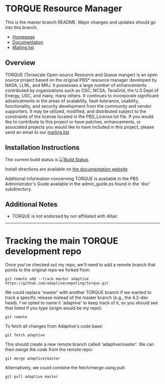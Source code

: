 # TORQUE Resource Manager

This is the master branch README. Major changes and updates should go into
this branch.

- [Homepage](http://www.adaptivecomputing.com/products/open-source/torque/)
- [Documentation](http://docs.adaptivecomputing.com/)
- [Mailing list](mailto:torqueusers@supercluster.org)

## Overview

TORQUE (Terascale Open-source Resource and Queue manger) is an open source
project based on the original PBS* resource manager developed by NASA, 
LLNL, and MRJ. It possesses a large number of enhancements contributed by 
organizations such as OSC, NCSA, TeraGrid, the U.S Dept of Energy, USC, and 
many, many others. It continues to incorporate significant advancements in
the areas of scalability, fault-tolerance, usability, functionality, and 
security development from the community and vendor supporters. It may be 
utilized, modified, and distributed subject to the constraints of the license 
located in the PBS_License.txt file.  If you would like to contribute to this 
project or have patches, enhancements, or associated projects you would like 
to have included in this project, please send an email to our [mailing list](mailto:torqueusers@supercluster.org).

## Installation Instructions

The current build status is [![Build Status](https://travis-ci.org/adaptivecomputing/torque.png?branch=master)](https://travis-ci.org/adaptivecomputing/torque).

Install directions are available on [the documentation website](http://docs.adaptivecomputing.com/)
  
Additional information concerning TORQUE is available in the PBS
Administrator's Guide available in the admin_guide.ps found in the 'doc'
subdirectory.

## Additional Notes

- TORQUE is not endorsed by nor affiliated with Altair.


---

# Tracking the main TORQUE development repo

Once you've checked out my repo, we'll need to add a remote branch that points to the original repo we forked from:

`git remote add --track master adaptive https://github.com/adaptivecomputing/torque.git`

We could replace 'master' with another TORQUE branch if we wanted to track a
specific release instead of the master branch (e.g., the 4.2-dev head).  I've
opted to name it 'adaptive' to keep track of it, so you should see that listed
if you type (origin would be my repo):

`git remote`

To fetch all changes from Adaptive's code base:

`git fetch adaptive`

This should create a new remote branch called 'adaptive/master'.  We can then
merge the code from the remote repo:

`git merge adaptive/master`

Alternatively, we could combine the fetch/merge using pull:

`git pull adaptive master`

